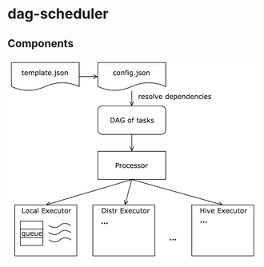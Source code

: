 # dag-scheduler
## Components
<img src="https://github.com/cyber4ron/notes/blob/master/images/dag-scheduler.png" width="500">

